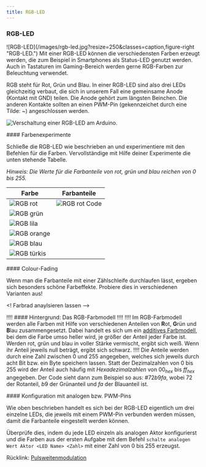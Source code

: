 ```yaml
---
title: RGB-LED
---
```


### RGB-LED

<div markdown="1" class="clearfix">
![RGB-LED](/images/rgb-led.jpg?resize=250&classes=caption,figure-right "RGB-LED.")
Mit einer RGB-LED können die verschiedensten Farben erzeugt werden, die zum Beispiel in Smartphones als Status-LED genutzt werden. Auch in Tastaturen im Gaming-Bereich werden gerne RGB-Farben zur Beleuchtung verwendet.

RGB steht für Rot, Grün und Blau. In einer RGB-LED sind also drei LEDs gleichzeitig verbaut, die sich in unserem Fall eine gemeinsame Anode (Kontakt mit GND) teilen. Die Anode gehört zum längsten Beinchen. Die anderen Kontakte sollten an einen PWM-Pin (gekennzeichet durch eine Tilde: ~) angeschlossen werden.
</div>

![Verschaltung einer RGB-LED am Arduino.](/circuits/schaltplan-rgb-led-am-arduino.png?lightbox=1024&resize=500&classes=caption "Verschaltung einer RGB-LED am Arduino.")


<div markdown="1" class="aufgabe">
#### Farbenexperimente

Schließe die RGB-LED wie beschrieben an und experimentiere mit den Befehlen für die Farben. Vervollständige mit Hilfe deiner Experimente die unten stehende Tabelle.

*Hinweis: Die Werte für die Farbanteile von rot, grün und blau reichen von 0 bis 255.*

| Farbe | Farbanteile |
|---|---|
| ![RGB rot](/images/rgb-rot.png)  | ![RGB rot Code](/images/rgb-rot-code.png)  |
| ![RGB grün](/images/rgb-gruen.png)  |   |
| ![RGB lila](/images/rgb-lila.png)  |   |
| ![RGB orange](/images/rgb-orange.png)  |   |
| ![RGB blau](/images/rgb-blau.png)  |   |
| ![RGB türkis](/images/rgb-weiss.png)  |   |
</div>


<div markdown="1" class="aufgabe">
#### Colour-Fading

Wenn man die Farbanteile mit einer Zählschleife durchlaufen lässt, ergeben sich besonders schöne Farbeffekte. Probiere dies in verschiedenen Varianten aus!

<! Farbrad anaylsieren lassen -->
</div>

!!!! #### Hintergrund: Das RGB-Farbmodell
!!!! 
!!!! Im RGB-Farbmodell werden alle Farben mit Hilfe von verschiedenen Anteilen von **R**ot, **G**rün und **B**lau zusammengesetzt. Dabei handelt es sich um ein [additives Farbmodell](https://de.wikipedia.org/wiki/Additive_Farbmischung), bei dem die Farbe umso heller wird, je größer der Anteil jeder Farbe ist. Werden rot, grün und blau in voller Stärke vermischt, ergibt sich weiß. Wenn ihr Anteil jeweils null beträgt, ergibt sich schwarz.
!!!! Die Anteile werden durch eine Zahl zwischen 0 und 255 angegeben, welches sich jeweils durch acht Bit bzw. ein Byte speichern lassen. Statt der Dezimalzahlen von 0 bis 255 wird der Anteil auch häufig mit *Hexadezimalzahlen* von $00_{hex}$ bis $ff_{hex}$ angegeben. Der Code sieht dann zum Beispiel so aus: $\#72b9fa$, wobei $72$ der Rotanteil, $b9$ der Grünanteil und $fa$ der Blauanteil ist.


<div markdown="1" class="aufgabe">
#### Konfiguration mit analogen bzw. PWM-Pins

Wie oben beschrieben handelt es sich bei der RGB-LED eigentlich um drei einzelne LEDs, die jeweils mit einem PWM-Pin verbunden werden müssen, damit die Farbanteile eingestellt werden können.

Überprüfe dies, indem du jede LED einzeln als analogen Aktor konfigurierst und die Farben aus der ersten Aufgabe mit dem Befehl `schalte analogen Wert Aktor <LED Name> <Zahl>` mit einer Zahl von 0 bis 255 erzeugst.

Rücklink: [Pulsweitenmodulation](https://doku.el-voss.de/de/arduinoskript/elektrik/digitale-analoge-pins#pulsweitenmodulation)
</div>